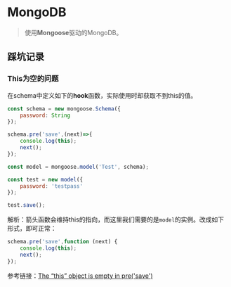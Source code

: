 # MongoDB

> 使用**Mongoose**驱动的MongoDB。



## 踩坑记录

###  This为空的问题

在schema中定义如下的**hook**函数，实际使用时却获取不到this的值。

``` js
const schema = new mongoose.Schema({
    password: String
});

schema.pre('save',(next)=>{
    console.log(this);
    next();
});

const model = mongoose.model('Test', schema);

const test = new model({
    password: 'testpass'
});

test.save();
```

解析：箭头函数会维持this的指向，而这里我们需要的是`model`的实例。改成如下形式，即可正常：

``` js
schema.pre('save',function (next) {
    console.log(this);
    next();
});
```

参考链接：[The “this” object is empty in pre('save')](https://stackoverflow.com/questions/39166700/the-this-object-is-empty-in-presave)

